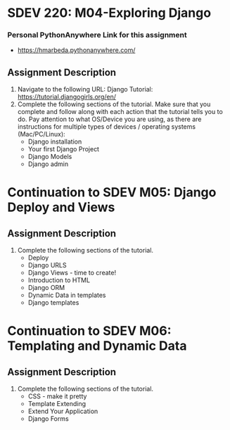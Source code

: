 # SDEV 220: M04-Exploring Django
### Personal PythonAnywhere Link for this assignment
- https://hmarbeda.pythonanywhere.com/
## Assignment Description
1. Navigate to the following URL: Django Tutorial: https://tutorial.djangogirls.org/en/ 
2. Complete the following sections of the tutorial.  Make sure that you complete and follow along with each action that the tutorial tells you to do.  Pay attention to what OS/Device you are using, as there are instructions for multiple types of devices / operating systems (Mac/PC/Linux):
    - Django installation
    - Your first Django Project
    - Django Models
    - Django admin
  
# Continuation to SDEV M05: Django Deploy and Views
## Assignment Description
1. Complete the following sections of the tutorial.  
    - Deploy
    - Django URLS
    - Django Views - time to create!
    - Introduction to HTML
    - Django ORM
    - Dynamic Data in templates
    - Django templates


# Continuation to SDEV M06: Templating and Dynamic Data
## Assignment Description 
1. Complete the following sections of the tutorial.  
    - CSS - make it pretty
    - Template Extending
    - Extend Your Application
    - Django Forms
